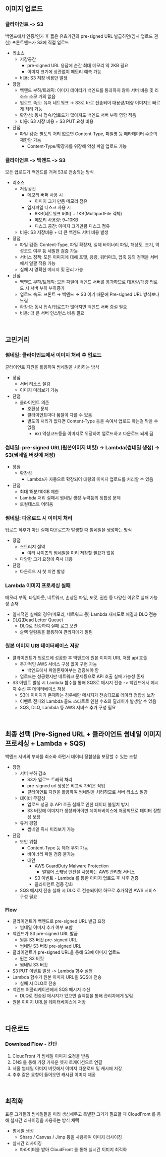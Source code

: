 ## 이미지 업로드
### 클라이언트 -> S3
백엔드에서 인증/인가 후 짧은 유효기간의 pre-signed URL 발급하면(임시 업로드 권한) 프론트엔드가 S3에 직접 업로드
- 리소스
  - 저장공간
    - pre-signed URL 응답에 순간 최대 메모리 약 2KB 필요
    - 이미지 크기에 상관없이 메모리 예측 가능
  - 비용: S3 저장 비용만 발생
- 장점
  - 백엔드 부하/트래픽: 이미지 데이터가 백엔드를 통과하지 않아 서버 비용 및 리소스 소모 거의 없음
  - 업로드 속도: 유저 네트워크 → S3로 바로 전송되어 대용량/대량 이미지도 빠르게 처리 가능
  - 확장성: 동시 접속/업로드가 많아져도 백엔드 서버 부하 영향 적음
  - 비용: S3 저장 비용 + S3 PUT 요청 비용
- 단점
  - 파일 검증: 별도의 처리 없으면 Content-Type, 파일명 등 메타데이터 수준의 제한만 가능
    - Content-Type/확장자를 위장해 악성 파일 업로드 가능

### 클라이언트 -> 백엔드 -> S3
모든 업로드가 백엔드를 거쳐 S3로 전송되는 방식
- 리소스
  - 저장공간
    - 메모리 버퍼 사용 시
      - 이미지 크기 만큼 메모리 점유
    - 임시파일 디스크 사용 시
      - 8KB(네트워크 버퍼) + 1KB(MultipartFile 객체) 
      - 메모리 사용량: 9~10KB
      - 디스크 공간: 이미지 크기만큼 디스크 점유
  - 비용: S3 저장비용 + 더 큰 백엔드 서버 비용 발생
- 장점
  - 파일 검증: Content-Type, 파일 확장자, 실제 바이너리 파일, 해상도, 크기, 악성코드 여부 등 세밀한 검증 가능
  - 서비스 정책: 모든 이미지에 대해 포맷, 용량, 워터마크, 압축 등의 정책을 서버에서 일괄 적용 가능
  - 실패 시 명확한 메시지 및 관리 가능
- 단점
  - 백엔드 부하/트래픽: 모든 파일이 백엔드 서버를 통과하므로 대용량/대량 업로드 시 서버 부하 부하증가
  - 업로드 속도: 프론트 → 백엔드 → S3 이기 때문에 Pre-signed URL 방식보다 느림
  - 확장성: 동시 접속/업로드가 많아지면 백엔드 서버 증설 필요
  - 비용: 더 큰 서버 인스턴스 비용 필요

<br>

## 고민거리
### 썸네일: 클라이언트에서 이미지 처리 후 업로드
클라이언트 자원을 활용하여 썸네일을 처리하는 방식
- 장점
  - 서버 리소스 절감
  - 이미지 미리보기 가능
- 단점
  - 클라이언트 의존
    - 호환성 문제
    - 클라이언트마다 품질이 다를 수 있음
    - 별도의 처리가 없다면 Content-Type 등을 속여서 업로드 하는걸 막을 수 없음
      - ex) 악성코드등을 이미지로 위장하여 업로드하고 다운로드 되게 끔

### 썸네일: pre-signed URL(원본이미지 버킷) -> Lambda(썸네일 생성) -> S3(썸네일 버킷에 저장)
- 장점
  - 확장성
    - Lambda가 자동으로 확장되어 대량의 이미지 업로드를 처리할 수 있음
- 단점
  - 최대 15분/10GB 제한
  - Lambda 처리 실패시 썸네일 생성 누락등의 정합성 문제
  - 로컬테스트 어려움

### 썸네일: 다운로드 시 이미지 처리
업로드 직후가 아닌 실제 다운로드가 발생할 때 썸네일을 생성하는 방식
- 장점
  - 스토리지 절약
    - 여러 사이즈의 썸네일을 미리 저장할 필요가 없음
  - 다양한 크기 요청에 즉시 대응
- 단점
  - 다운로드 시 첫 지연 발생

### Lambda 이미지 프로세싱 실패
메모리 부족, 타임아웃, 네트워크, 손상된 파일, 포맷, 권한 등 다양한 이유로 실패 가능성 존재
- 일시적인 실패의 경우(메모리, 네트워크 등) Lambda 재시도로 해결과 DLQ 전송
- DLQ(Dead Letter Queue)
  - DLQ로 전송하여 실패 로그 보관
  - 슬랙 알람등을 활용하여 관리자에게 알림

### 원본 이미지 URl 데이터베이스 저장
- 클라이언트가 업로드에 성공한 후 백엔드에 원본 이미지 URL 저장 api 호출
  - 추가적인 AWS 서비스 구성 없이 구현 가능
    - 백엔드에서 파일존재여부는 검증해야 함
  - 업로드는 성공했지만 네트워크 문제등으로 API 호출 실패 가능성 존재
- S3 이벤트 발생 시 Lambda 함수를 통해 SQS로 메시지 전송 -> 백엔드에서 메시지 수신 후 데이터베이스 저장
  - S3에 이미지가 존재하는 경우에만 메시지가 전송되므로 데이터 정합성 보장
  - 이벤트 전파와 Lambda 콜드 스타트로 인한 수초의 딜레이가 발생할 수 있음
  - SQS, DLQ, Lambda 등 AWS 서비스 추가 구성 필요

<br>

## 최종 선택 (Pre-Signed URL + 클라이언트 썸네일 이미지 프로세싱 + Lambda + SQS)
백엔드 서버의 부하를 최소화 하면서 데이터 정합성을 보장할 수 있는 조합
- 장점
  - 서버 부하 감소
    - S3가 업로드 트래픽 처리
    - pre-signed url 생성은 비교적 가벼운 작업
    - 클라이언트 자원을 활용하여 썸네일을 처리하므로 서버 리소스 절감
  - 데이터 무결성
    - 업로드 성공 후 API 호출 실패로 인한 데이터 불일치 방지
    - S3 버킷에 이미지가 생성되어야만 데이터베이스에 저장되므로 데이터 정합성 보장
  - 유저 경험
    - 썸네일 즉시 미리보기 가능
- 단점
  - 보안 위험
    - Content-Type 등 헤더 우회 가능
    - 바이너리 파일 검증 불가능
    - 대안
      - AWS GuardDuty Malware Protection
        - 멀웨어 스캐닝 엔진을 사용하는 AWS 관리형 서비스
      - S3 이벤트 - Lambda 를 통한 이미지 업로드 후 사후 검증
      - 클라이언트 검증 강화
  - SQS 메시지 전송 실패 시 DLQ 로 전송되어야 하므로 추가적인 AWS 서비스 구성 필요

### Flow
- 클라이언트가 백엔드로 pre-signed URL 발급 요청
  - 썸네일 이미지 추가 여부 포함
- 백엔드가 S3 pre-signed URL 발급
  - 원본 S3 버킷 pre-signed URL
  - 썸네일 S3 버킷 pre-signed URL
- 클라이언트가 pre-signed URL을 통해 S3에 이미지 업로드
  - 원본 S3 버킷
  - 썸네일 S3 버킷
- S3 PUT 이벤트 발생 -> Lambda 함수 실행
- Lambda 함수가 원본 이미지 URL을 SQS에 전송
  - 실패 시 DLQ로 전송
- 백엔드 어플리케이션에서 SQS 메시지 수신
  - DLQ로 전송된 메시지가 있으면 슬랙등을 통해 관리자에게 알림
- 원본 이미지 URL을 데이터베이스에 저장

<br>

## 다운로드
### Download Flow - 간단
1. CloudFront 가 썸네일 이미지 요청을 받음
2. DNS 를 통해 가장 가까운 엣지 로케이션으로 연결
3. 서울 썸네일 이미지 버킷에서 이미지 다운로드 및 캐시에 저장
4. 추후 같은 요청이 들어오면 캐시된 이미지 제공

<br>

## 최적화
표준 크기들의 썸네일들을 미리 생성해두고 특별한 크기가 필요할 때 CloudFront 를 통해 실시간 리사이징을 사용하는 방식 채택
- 썸네일 생성
  - Sharp / Canvas / Jimp 등을 사용하여 이미지 리사이징
- 실시간 리사이징
  - 파라미터를 받아 CloudFront 를 통해 실시간 이미지 최적화






